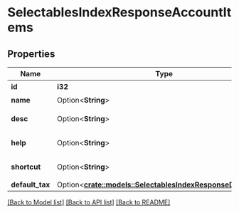 # SelectablesIndexResponseAccountItems

## Properties

Name | Type | Description | Notes
------------ | ------------- | ------------- | -------------
**id** | **i32** | 勘定科目ID | 
**name** | Option<**String**> | 勘定科目 | [optional]
**desc** | Option<**String**> | 勘定科目の説明 | [optional]
**help** | Option<**String**> | 勘定科目の説明（詳細） | [optional]
**shortcut** | Option<**String**> | ショートカット | [optional]
**default_tax** | Option<[**crate::models::SelectablesIndexResponseDefaultTax**](selectablesIndexResponse_default_tax.md)> |  | [optional]

[[Back to Model list]](../README.md#documentation-for-models) [[Back to API list]](../README.md#documentation-for-api-endpoints) [[Back to README]](../README.md)


